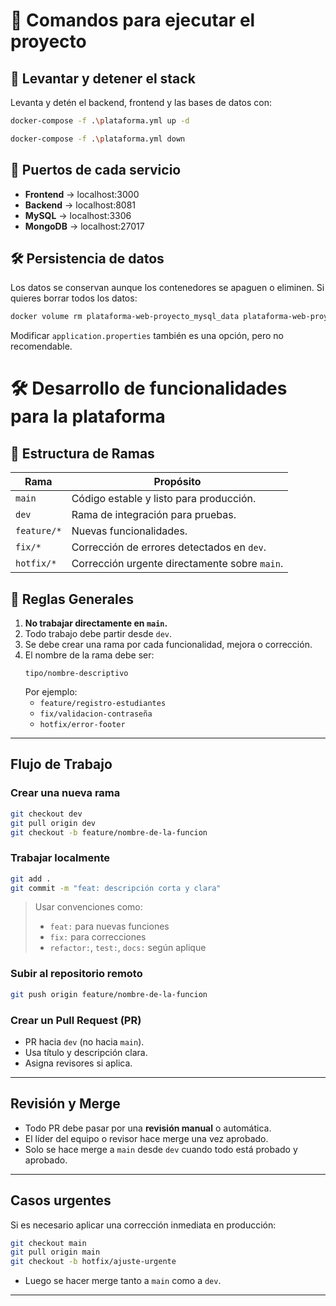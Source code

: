 # 🚀 Comandos para ejecutar el proyecto

## 📌 Levantar y detener el stack

Levanta y detén el backend, frontend y las bases de datos con:

```sh
docker-compose -f .\plataforma.yml up -d
```

```sh
docker-compose -f .\plataforma.yml down
```

## 🔗 Puertos de cada servicio

* **Frontend** → localhost:3000
* **Backend** → localhost:8081
* **MySQL** → localhost:3306
* **MongoDB** → localhost:27017

## 🛠️ Persistencia de datos

Los datos se conservan aunque los contenedores se apaguen o eliminen.
Si quieres borrar todos los datos:

```sh
docker volume rm plataforma-web-proyecto_mysql_data plataforma-web-proyecto_mongo_data
```

Modificar `application.properties` también es una opción, pero no recomendable.

# 🛠️ Desarrollo de funcionalidades para la plataforma

## 🌿 Estructura de Ramas

| Rama        | Propósito                                  |
|-------------|---------------------------------------------|
| `main`      | Código estable y listo para producción.     |
| `dev`       | Rama de integración para pruebas.           |
| `feature/*` | Nuevas funcionalidades.                     |
| `fix/*`     | Corrección de errores detectados en `dev`.  |
| `hotfix/*`  | Corrección urgente directamente sobre `main`.|

## 📌 Reglas Generales

1. **No trabajar directamente en `main`.**
2. Todo trabajo debe partir desde `dev`.
3. Se debe crear una rama por cada funcionalidad, mejora o corrección.
4. El nombre de la rama debe ser:
   ```
   tipo/nombre-descriptivo
   ```
   Por ejemplo:
   - `feature/registro-estudiantes`
   - `fix/validacion-contraseña`
   - `hotfix/error-footer`

---

## Flujo de Trabajo

### Crear una nueva rama
```bash
git checkout dev
git pull origin dev
git checkout -b feature/nombre-de-la-funcion
```

### Trabajar localmente
```bash
git add .
git commit -m "feat: descripción corta y clara"
```

> Usar convenciones como:
> - `feat:` para nuevas funciones
> - `fix:` para correcciones
> - `refactor:`, `test:`, `docs:` según aplique

### Subir al repositorio remoto
```bash
git push origin feature/nombre-de-la-funcion
```

### Crear un Pull Request (PR)
- PR hacia `dev` (no hacia `main`).
- Usa título y descripción clara.
- Asigna revisores si aplica.

---

## Revisión y Merge

- Todo PR debe pasar por una **revisión manual** o automática.
- El líder del equipo o revisor hace merge una vez aprobado.
- Solo se hace merge a `main` desde `dev` cuando todo está probado y aprobado.

---

## Casos urgentes

Si es necesario aplicar una corrección inmediata en producción:

```bash
git checkout main
git pull origin main
git checkout -b hotfix/ajuste-urgente
```

- Luego se hacer merge tanto a `main` como a `dev`.

---
